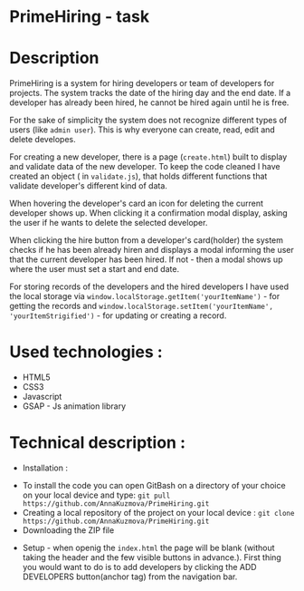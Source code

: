 # PrimeHiring - task
# Description 
PrimeHiring is a system for hiring developers or team of developers for projects. The system tracks the date of the hiring day and the end date. If a developer has already been hired, he cannot be hired again until he is free. 

For the sake of simplicity the system does not recognize different types of users (like ``admin user``). This is why everyone can create, read, edit and delete developes.

For creating a new developer, there is a page (``create.html``) built to display and validate data of the new developer. To keep the code cleaned I have created an object ( in ``validate.js``), that holds different functions that validate developer's different kind of data.

When hovering the developer's card an icon for deleting the current developer shows up. When clicking it a confirmation modal display, asking the user if he wants to delete the selected developer. 

When clicking the hire button from a developer's card(holder) the system checks if he has been already hiren and displays a modal informing the user that the current developer has been hired. If not - then a modal shows up where the user must set a start and end date.

For storing records of the developers and the hired developers I have used the local storage via ``window.localStorage.getItem('yourItemName')`` - for getting the records and ``window.localStorage.setItem('yourItemName', 'yourItemStrigified')`` - for updating or creating a record.

# Used technologies :
* HTML5
* CSS3
* Javascript
* GSAP - Js animation library

# Technical description :
* Installation :
- To install the code you can open GitBash on a directory of your choice on your local device and type: ``git pull https://github.com/AnnaKuzmova/PrimeHiring.git`` 
- Creating a local repository of the project on your local device : ``git clone https://github.com/AnnaKuzmova/PrimeHiring.git``
- Downloading the ZIP file
* Setup - when openig the ``index.html`` the page will be blank (without taking the header and the few visible buttons in advance.). First thing you would want to do is to add developers by clicking the ADD DEVELOPERS button(anchor tag) from the navigation bar. 
